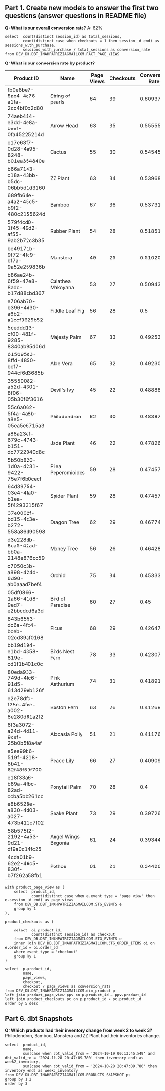 ## Part 1. Create new models to answer the first two questions (answer questions in README file)

**Q: What is our overall conversion rate?**
  A: 62%
  
    select  count(distinct session_id) as total_sessions,
	        count(distinct case when checkouts = 1 then session_id end) as sessions_with_purchase,
	        sessions_with_purchase / total_sessions as conversion_rate
	from DEV_DB.DBT_INAHPATRIZIAGMAILCOM.FACT_PAGE_VIEWS

**Q: What is our conversion rate by product?**

|  Product ID	|Name  | Page Views | Checkouts | Conversion Rate|
|--|--|--|--|--|
|fb0e8be7-5ac4-4a76-a1fa-2cc4bf0b2d80|String of pearls|64|39|0.609375|
|74aeb414-e3dd-4e8a-beef-0fa45225214d|Arrow Head|63|35|0.555556|
|c17e63f7-0d28-4a95-8248-b01ea354840e|Cactus|55|30|0.545455|
|b66a7143-c18a-43bb-b5dc-06bb5d1d3160|ZZ Plant|63|34|0.539683|
|689fb64e-a4a2-45c5-b9f2-480c2155624d|Bamboo|67|36|0.537313|
|579f4cd0-1f45-49d2-af55-9ab2b72c3b35|Rubber Plant|54|28|0.518519|
|be49171b-9f72-4fc9-bf7a-9a52e259836b|Monstera|49|25|0.510204|
|b86ae24b-6f59-47e8-8adc-b17d88cbd367|Calathea Makoyana|53|27|0.509434|
|e706ab70-b396-4d30-a6b2-a1ccf3625b52|Fiddle Leaf Fig|56|28|0.5|
|5ceddd13-cf00-481f-9285-8340ab95d06d|Majesty Palm|67|33|0.492537|
|615695d3-8ffd-4850-bcf7-944cf6d3685b|Aloe Vera|65|32|0.492308|
|35550082-a52d-4301-8f06-05b30f6f3616|Devil's Ivy|45|22|0.488889|
|55c6a062-5f4a-4a8b-a8e5-05ea5e6715a3|Philodendron|62|30|0.483871|
|a88a23ef-679c-4743-b151-dc7722040d8c|Jade Plant|46|22|0.478261|
|5b50b820-1d0a-4231-9422-75e7f6b0cecf|Pilea Peperomioides|59|28|0.474576|
|64d39754-03e4-4fa0-b1ea-5f4293315f67|Spider Plant|59|28|0.474576|
|37e0062f-bd15-4c3e-b272-558a86d90598|Dragon Tree|62|29|0.467742|
|d3e228db-8ca5-42ad-bb0a-2148e876cc59|Money Tree|56|26|0.464286|
|c7050c3b-a898-424d-8d98-ab0aaad7bef4|Orchid|75|34|0.453333|
|05df0866-1a66-41d8-9ed7-e2bbcddd6a3d|Bird of Paradise|60|27|0.45|
|843b6553-dc6a-4fc4-bceb-02cd39af0168|Ficus|68|29|0.426471|
|bb19d194-e1bd-4358-819e-cd1f1b401c0c|Birds Nest Fern|78|33|0.423077|
|80eda933-749d-4fc6-91d5-613d29eb126f|Pink Anthurium|74|31|0.418919|
|e2e78dfc-f25c-4fec-a002-8e280d61a2f2|Boston Fern|63|26|0.412698|
|6f3a3072-a24d-4d11-9cef-25b0b5f8a4af|Alocasia Polly|51|21|0.411765|
|e5ee99b6-519f-4218-8b41-62f48f59f700|Peace Lily|66|27|0.409091|
|e18f33a6-b89a-4fbc-82ad-ccba5bb261cc|Ponytail Palm|70|28|0.4|
|e8b6528e-a830-4d03-a027-473b411c7f02|Snake Plant|73|29|0.39726|
|58b575f2-2192-4a53-9d21-df9a0c14fc25|Angel Wings Begonia|61|24|0.393443|
|4cda01b9-62e2-46c5-830f-b7f262a58fb1|Pothos|61|21|0.344262|



    with product_page_view as (
        select  product_id, 
                count(distinct case when e.event_type = 'page_view' then e.session_id end) as page_views
        from DEV_DB.DBT_INAHPATRIZIAGMAILCOM.STG_EVENTS e
        group by 1
    ),
    
    product_checkouts as (
    
	    select  oi.product_id, 
	            count(distinct session_id) as checkout
	    from DEV_DB.DBT_INAHPATRIZIAGMAILCOM.STG_EVENTS e
	    inner join DEV_DB.DBT_INAHPATRIZIAGMAILCOM.STG_ORDER_ITEMS oi on e.order_id = oi.order_id
	    where event_type = 'checkout'
	    group by 1
    )
    
    select  p.product_id,
            name,
            page_views,
            checkout,
            checkout / page_views as conversion_rate
    from DEV_DB.DBT_INAHPATRIZIAGMAILCOM.dim_product p
    left join product_page_view ppv on p.product_id = ppv.product_id
    left join product_checkouts pc on p.product_id = pc.product_id
    order by 5 desc

## Part 6. dbt Snapshots
**Q: Which products had their inventory change from week 2 to week 3?**
Philodendron, Bamboo, Monstera and ZZ Plant had their inventories change.

    select  product_id, 
            name,
            sum(case when dbt_valid_from = '2024-10-19 00:13:45.549' and dbt_valid_to = '2024-10-28 20:47:09.780' then inventory end) as week2_inventory,
            sum(case when dbt_valid_from = '2024-10-28 20:47:09.780' then inventory end) as week3_inventory
    from DEV_DB.DBT_INAHPATRIZIAGMAILCOM.PRODUCTS_SNAPSHOT ps
    group by 1,2
    order by 3 
